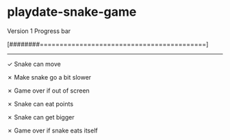 # playdate-snake-game

Version 1 Progress bar

[########==========================================]

---

✓ Snake can move

✗ Make snake go a bit slower

✗ Game over if out of screen

✗ Snake can eat points

✗ Snake can get bigger

✗ Game over if snake eats itself
